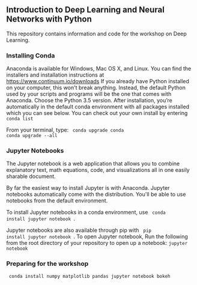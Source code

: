 ## Introduction to Deep Learning and Neural Networks with Python

This repository contains information and code for the workshop on Deep Learning.

### Installing Conda
Anaconda is available for Windows, Mac OS X, and Linux. You can find the installers and installation instructions at <a href="https://www.continuum.io/downloads" target="_blank" data-unsp-sanitized="clean">https://www.continuum.io/downloads</a>
If you already have Python installed on your computer, this won't break anything. Instead, the default Python used by your scripts and programs will be the one that comes with Anaconda. Choose the Python 3.5 version. After installation, you’re automatically in the default conda environment with all packages installed which you can see below. You can check out your own install by entering <code> conda list </code>

From your terminal, type: 
<code> conda upgrade conda </code>
<code> conda upgrade --all </code>

### Jupyter Notebooks
The Jupyter notebook is a web application that allows you to combine explanatory text, math equations, code, and visualizations all in one easily sharable document. 

By far the easiest way to install Jupyter is with Anaconda. Jupyter notebooks automatically come with the distribution. You'll be able to use notebooks from the default environment.

To install Jupyter notebooks in a conda environment, use <code> conda install jupyter notebook </code>.

Jupyter notebooks are also available through pip with <code> pip install jupyter notebook </code>.
To open Jupyter notebook, Run the following from the root directory of your repository to open up a notebook:
<code>jupyter notebook</code>

### Preparing for the workshop

<code> conda install numpy matplotlib pandas jupyter notebook bokeh </code>